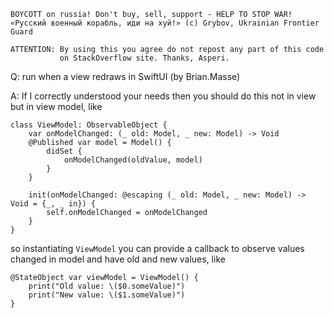 ```
BOYCOTT on russia! Don't buy, sell, support - HELP TO STOP WAR!
«Русский военный корабль, иди на хуй!» (c) Grybov, Ukrainian Frontier Guard

ATTENTION: By using this you agree do not repost any part of this code
           on StackOverflow site. Thanks, Asperi.
```

Q: run when a view redraws in SwiftUI (by Brian.Masse)

A: If I correctly understood your needs then you should do this not in view but in view model, like

```
class ViewModel: ObservableObject {
	var onModelChanged: (_ old: Model, _ new: Model) -> Void
	@Published var model = Model() {
		didSet {
			onModelChanged(oldValue, model)
		}
	}

	init(onModelChanged: @escaping (_ old: Model, _ new: Model) -> Void = {_, _ in}) {
		self.onModelChanged = onModelChanged
	}
}
```

so instantiating `ViewModel` you can provide a callback to observe values changed in model and have old and new values, like

```
@StateObject var viewModel = ViewModel() {
	print("Old value: \($0.someValue)")
	print("New value: \($1.someValue)")
}
```
